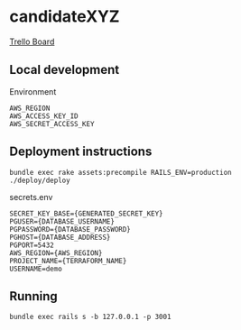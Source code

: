 # candidateXYZ
[Trello Board](https://trello.com/b/aEgnhyZh)

## Local development
Environment
```
AWS_REGION
AWS_ACCESS_KEY_ID
AWS_SECRET_ACCESS_KEY
```

## Deployment instructions
`bundle exec rake assets:precompile RAILS_ENV=production`
`./deploy/deploy`

secrets.env
```
SECRET_KEY_BASE={GENERATED_SECRET_KEY}
PGUSER={DATABASE_USERNAME}
PGPASSWORD={DATABASE_PASSWORD}
PGHOST={DATABASE_ADDRESS}
PGPORT=5432
AWS_REGION={AWS_REGION}
PROJECT_NAME={TERRAFORM_NAME}
USERNAME=demo
```

## Running
`bundle exec rails s -b 127.0.0.1 -p 3001`
